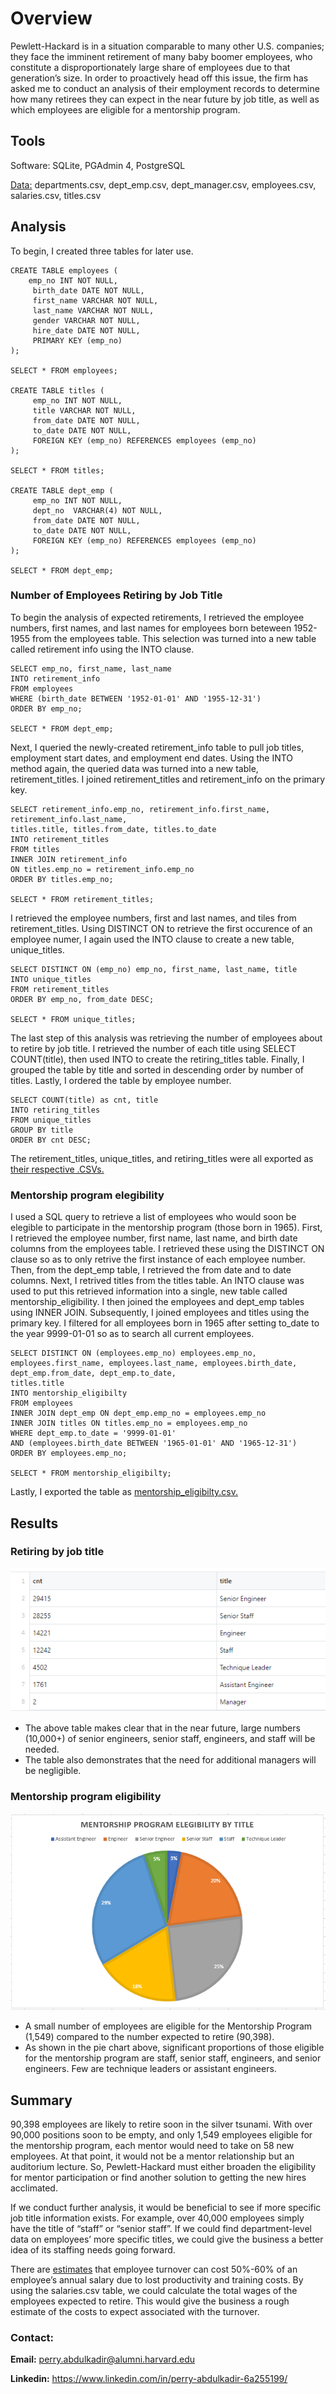 # Overview
Pewlett-Hackard is in a situation comparable to many other U.S. companies; they face the imminent retirement of many baby boomer employees, who constitute a disproportionately large share of employees due to that generation’s size. In order to proactively head off this issue, the firm has asked me to conduct an analysis of their employment records to determine how many retirees they can expect in the near future by job title, as well as which employees are eligible for a mentorship program.

## Tools
Software: SQLite, PGAdmin 4, PostgreSQL

[Data:](https://github.com/perryabdulkadir/Pewlett-Hackard-Analysis/tree/main/Data/Raw_data) departments.csv, dept_emp.csv, dept_manager.csv, employees.csv, salaries.csv, titles.csv

## Analysis 

To begin, I created three tables for later use. 

```
CREATE TABLE employees (
	emp_no INT NOT NULL,
     birth_date DATE NOT NULL,
     first_name VARCHAR NOT NULL,
     last_name VARCHAR NOT NULL,
     gender VARCHAR NOT NULL,
     hire_date DATE NOT NULL,
     PRIMARY KEY (emp_no)
);

SELECT * FROM employees;

CREATE TABLE titles (
	 emp_no INT NOT NULL,
	 title VARCHAR NOT NULL,
     from_date DATE NOT NULL,
	 to_date DATE NOT NULL,
	 FOREIGN KEY (emp_no) REFERENCES employees (emp_no)
);

SELECT * FROM titles;

CREATE TABLE dept_emp (
	 emp_no INT NOT NULL,
	 dept_no  VARCHAR(4) NOT NULL,
     from_date DATE NOT NULL,
	 to_date DATE NOT NULL,
	 FOREIGN KEY (emp_no) REFERENCES employees (emp_no)
);

SELECT * FROM dept_emp;
```


### Number of Employees Retiring by Job Title

To begin the analysis of expected retirements, I retrieved the employee numbers, first names, and last names for employees born beteween 1952-1955 from the employees table. This selection was turned into a new table called retirement info using the INTO clause. 

```
SELECT emp_no, first_name, last_name
INTO retirement_info
FROM employees
WHERE (birth_date BETWEEN '1952-01-01' AND '1955-12-31')
ORDER BY emp_no;

SELECT * FROM dept_emp;
```

Next, I queried the newly-created retirement_info table to pull job titles, employment start dates, and employment end dates. Using the INTO method again, the queried data was turned into a new table, retirement_titles. I joined retirement_titles and retirement_info on the primary key. 

```
SELECT retirement_info.emp_no, retirement_info.first_name, retirement_info.last_name, 
titles.title, titles.from_date, titles.to_date
INTO retirement_titles
FROM titles
INNER JOIN retirement_info
ON titles.emp_no = retirement_info.emp_no
ORDER BY titles.emp_no;

SELECT * FROM retirement_titles;
```

I retrieved the employee numbers, first and last names, and tiles from retirement_titles. Using DISTINCT ON to retrieve the first occurence of an employee numer, I again used the INTO clause to create a new table, unique_titles.

```
SELECT DISTINCT ON (emp_no) emp_no, first_name, last_name, title
INTO unique_titles
FROM retirement_titles
ORDER BY emp_no, from_date DESC;

SELECT * FROM unique_titles;
```

The last step of this analysis was retrieving the number of employees about to retire by job title. I retrieved the number of each title using SELECT COUNT(title), then used INTO to create the retiring_titles table. Finally, I grouped the table by title and sorted in descending order by number of titles. Lastly, I ordered the table by employee number.

```
SELECT COUNT(title) as cnt, title 
INTO retiring_titles
FROM unique_titles
GROUP BY title
ORDER BY cnt DESC;
```
The retirement_titles, unique_titles, and retiring_titles were all exported as [their respective .CSVs.](https://github.com/perryabdulkadir/Pewlett-Hackard-Analysis/tree/main/Data)

### Mentorship program elegibility 

I used a SQL query to retrieve a list of employees who would soon be elegible to participate in the mentorship program (those born in 1965). First, I retrieved the employee number, first name, last name, and birth date columns from the employees table. I retrieved these using the DISTINCT ON clause so as to only retrive the first instance of each employee number. Then, from the dept_emp table, I retrieved the from date and to date columns. Next, I retrived titles from the titles table. An INTO clause was used to put this retrieved information into a single, new table called mentorship_eligibility. I then joined the employees and dept_emp tables using INNER JOIN. Subsequently, I joined employees and titles using the primary key. I filtered for all employees born in 1965 after setting to_date to the year 9999-01-01 so as to search all current employees. 

```
SELECT DISTINCT ON (employees.emp_no) employees.emp_no, employees.first_name, employees.last_name, employees.birth_date,
dept_emp.from_date, dept_emp.to_date,
titles.title
INTO mentorship_eligibilty
FROM employees
INNER JOIN dept_emp ON dept_emp.emp_no = employees.emp_no
INNER JOIN titles ON titles.emp_no = employees.emp_no
WHERE dept_emp.to_date = '9999-01-01'
AND (employees.birth_date BETWEEN '1965-01-01' AND '1965-12-31')
ORDER BY employees.emp_no;

SELECT * FROM mentorship_eligibilty;
```
Lastly, I exported the table as [mentorship_eligibilty.csv.](https://github.com/perryabdulkadir/Pewlett-Hackard-Analysis/blob/main/Data/mentorship_eligibilty.csv)


## Results
### Retiring by job title

![retiring_titles.PNG](Resources/retiring_titles.PNG)

* The above table makes clear that in the near future, large numbers (10,000+) of senior engineers, senior staff, engineers, and staff will be needed. 
* The table also demonstrates that the need for additional managers will be negligible. 

### Mentorship program eligibility 

![ mentorship_pie_chart.PNG](Resources/mentorship_pie_chart.PNG)


* A small number of employees are eligible for the Mentorship Program (1,549) compared to the number expected to retire (90,398).
* As shown in the pie chart above, significant proportions of those eligible for the mentorship program are staff, senior staff, engineers, and senior engineers. Few are technique leaders or assistant engineers.

## Summary
90,398 employees are likely to retire soon in the silver tsunami. With over 90,000 positions soon to be empty, and only 1,549 employees eligible for the mentorship program, each mentor would need to take on 58 new employees. At that point, it would not be a mentor relationship but an auditorium lecture. So, Pewlett-Hackard must either broaden the eligibility for mentor participation or find another solution to getting the new hires acclimated. 

If we conduct further analysis, it would be beneficial to see if more specific job title information exists. For example, over 40,000 employees simply have the title of “staff” or “senior staff”. If we could find department-level data on employees’ more specific titles, we could give the business a better idea of its staffing needs going forward. 

There are [estimates](https://partners.pennfoster.edu/blog/2015/september/the-cost-of-hiring-the-perfect-candidate-vs,-d-,-training-an-existing-employee) that employee turnover can cost 50%-60% of an employee’s annual salary due to lost productivity and training costs. By using the salaries.csv table, we could calculate the total wages of the employees expected to retire. This would give the business a rough estimate of the costs to expect associated with the turnover. 


### **Contact:**

**Email:** perry.abdulkadir@alumni.harvard.edu

**Linkedin:** https://www.linkedin.com/in/perry-abdulkadir-6a255199/

